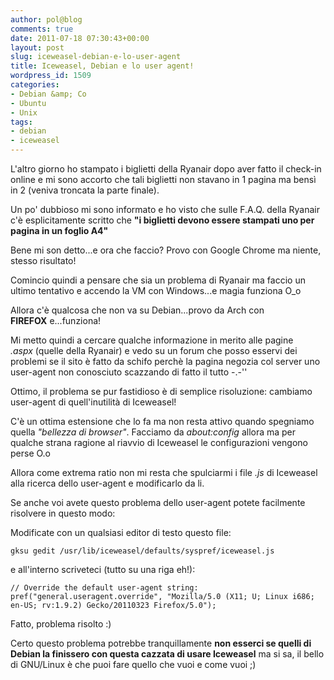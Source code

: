 ```yaml
---
author: pol@blog
comments: true
date: 2011-07-18 07:30:43+00:00
layout: post
slug: iceweasel-debian-e-lo-user-agent
title: Iceweasel, Debian e lo user agent!
wordpress_id: 1509
categories:
- Debian &amp; Co
- Ubuntu
- Unix
tags:
- debian
- iceweasel
---
```


L'altro giorno ho stampato i biglietti della Ryanair dopo aver fatto il check-in online e mi sono accorto che tali biglietti non stavano in 1 pagina ma bensì in 2 (veniva troncata la parte finale).

Un po' dubbioso mi sono informato e ho visto che sulle F.A.Q. della Ryanair c'è esplicitamente scritto che **"i biglietti devono essere stampati uno per pagina in un foglio A4"**

Bene mi son detto...e ora che faccio? Provo con Google Chrome ma niente, stesso risultato!

Comincio quindi a pensare che sia un problema di Ryanair ma faccio un ultimo tentativo e accendo la VM con Windows...e magia funziona O_o

Allora c'è qualcosa che non va su Debian...provo da Arch con **FIREFOX** e...funziona!

Mi metto quindi a cercare qualche informazione in merito alle pagine _.aspx_ (quelle della Ryanair) e vedo su un forum che posso esservi dei problemi se il sito è fatto da schifo perchè la pagina negozia col server uno user-agent non conosciuto scazzando di fatto il tutto -.-''

Ottimo, il problema se pur fastidioso è di semplice risoluzione: cambiamo user-agent di quell'inutilità di Iceweasel!

C'è un ottima estensione che lo fa ma non resta attivo quando spegniamo quella _"bellezza di browser"_. Facciamo da _about:config_ allora ma per qualche strana ragione al riavvio di Iceweasel le configurazioni vengono perse O.o

Allora come extrema ratio non mi resta che spulciarmi i file _.js_ di Iceweasel alla ricerca dello user-agent e modificarlo da li.

Se anche voi avete questo problema dello user-agent potete facilmente risolvere in questo modo:

Modificate con un qualsiasi editor di testo questo file:


`gksu gedit /usr/lib/iceweasel/defaults/syspref/iceweasel.js`


e all'interno scriveteci (tutto su una riga eh!):


`// Override the default user-agent string:
pref("general.useragent.override", "Mozilla/5.0 (X11; U; Linux i686; en-US; rv:1.9.2) Gecko/20110323 Firefox/5.0");`


Fatto, problema risolto :)

Certo questo problema potrebbe tranquillamente **non esserci se quelli di Debian la finissero con questa cazzata di usare Iceweasel** ma si sa, il bello di GNU/Linux è che puoi fare quello che vuoi e come vuoi ;)
